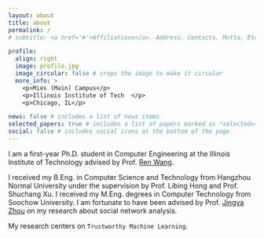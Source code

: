 ```yaml
---
layout: about
title: about
permalink: /
# subtitle: <a href='#'>Affiliations</a>. Address. Contacts. Motto. Etc.

profile:
  align: right
  image: profile.jpg
  image_circular: false # crops the image to make it circular
  more_info: >
    <p>Mies (Main) Campus</p>
    <p>Illinois Institute of Tech  </p>
    <p>Chicago, IL</p>

news: false # includes a list of news items
selected_papers: true # includes a list of papers marked as "selected={true}"
social: false # includes social icons at the bottom of the page
---
```


I am a first-year Ph.D. student in Computer Engineering at the Illinois Institute of Technology advised by Prof. [Ren Wang](https://wangren09.github.io/). 

I received my B.Eng. in Computer Science and Technology from Hangzhou Normal University under the supervision by Prof. Libing Hong and Prof. Shuchang Xu. I received my M.Eng. degrees in Computer Technology from Soochow University. I am fortunate to have been advised by Prof. [Jingya Zhou](https://web.suda.edu.cn/jy_zhou/index.html) on my research about social network analysis.


My research centers on `Trustworthy Machine Learning`.

